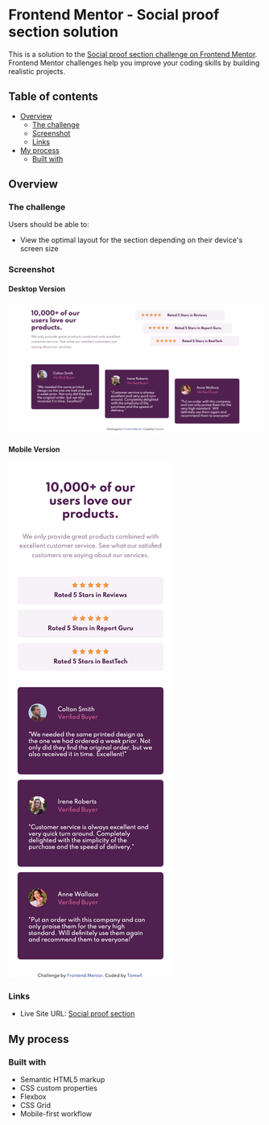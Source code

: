 # Frontend Mentor - Social proof section solution

This is a solution to the [Social proof section challenge on Frontend Mentor](https://www.frontendmentor.io/challenges/social-proof-section-6e0qTv_bA). Frontend Mentor challenges help you improve your coding skills by building realistic projects. 

## Table of contents

- [Overview](#overview)
  - [The challenge](#the-challenge)
  - [Screenshot](#screenshot)
  - [Links](#links)
- [My process](#my-process)
  - [Built with](#built-with)

## Overview

### The challenge

Users should be able to:

- View the optimal layout for the section depending on their device's screen size

### Screenshot

#### Desktop Version
![](./screenshot-desktop.png)

#### Mobile Version
![](./screenshot-mobile.png)

### Links

- Live Site URL: [Social proof section](https://tomwf.github.io/FEM-social-proof-section-master/)

## My process

### Built with

- Semantic HTML5 markup
- CSS custom properties
- Flexbox
- CSS Grid
- Mobile-first workflow
